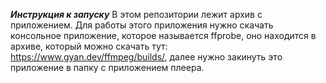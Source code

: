 _______Инструкция к запуску_______
В этом репозитории лежит архив с приложением.
Для работы этого приложения нужно скачать консольное приложение, которое называется ffprobe, оно находится в архиве,
  который можно скачать тут: https://www.gyan.dev/ffmpeg/builds/,
    далее нужно закинуть это приложение в папку с приложением плеера.
